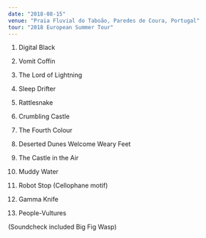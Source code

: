 ```yaml
---
date: "2018-08-15"
venue: "Praia Fluvial do Taboão, Paredes de Coura, Portugal"
tour: "2018 European Summer Tour"
---
```



 1. Digital Black

 2. Vomit Coffin

 3. The Lord of Lightning

 4. Sleep Drifter

 5. Rattlesnake

 6. Crumbling Castle

 7. The Fourth Colour

 8. Deserted Dunes Welcome Weary Feet

 9. The Castle in the Air

10. Muddy Water

11. Robot Stop
    (Cellophane motif)

12. Gamma Knife

13. People-Vultures


(Soundcheck included Big Fig Wasp)
